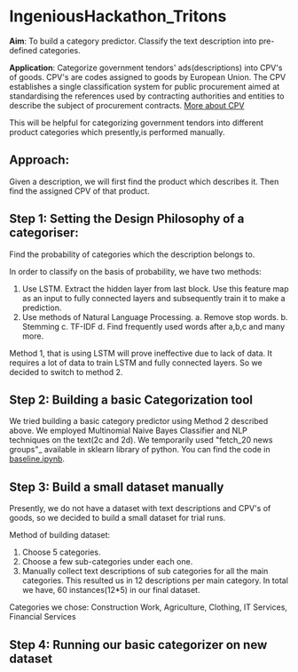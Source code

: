 # IngeniousHackathon_Tritons #

__Aim__: To build a category predictor. Classify the text description into pre-defined categories.

__Application__: Categorize government tendors' ads(descriptions) into CPV's of goods. CPV's are codes assigned to goods by European Union. The CPV establishes a single classification system for public procurement aimed at standardising the references used by contracting authorities and entities to describe the subject of procurement contracts. [More about CPV](https://simap.ted.europa.eu/cpv)

This will be helpful for categorizing government tendors into different product categories which presently,is performed manually.

## Approach:
Given a description, we will first find the product which describes it. Then find the assigned CPV of that product.


## Step 1: Setting the Design Philosophy of a categoriser:
Find the probability of categories which the description belongs to. 

In order to classify on the basis of probability, we have two methods:
1. Use LSTM. Extract the hidden layer from last block. Use this feature map as an input to fully connected layers and subsequently train it to make a prediction.
2. Use methods of Natural Language Processing.
  a. Remove stop words.
  b. Stemming
  c. TF-IDF
  d. Find frequently used words after a,b,c
  and many more.
 
Method 1, that is using LSTM will prove ineffective due to lack of data. It requires a lot of data to train LSTM and fully connected layers. So we decided to switch to method 2. 

## Step 2: Building a basic Categorization tool
We tried building a basic category predictor using Method 2 described above. We employed Multinomial Naive Bayes Classifier and NLP techniques on the text(2c and 2d). We temporarily used "fetch_20 news groups"_ available in sklearn library of python. You can find the code in [baseline.ipynb](https://github.com/Maitreyapatel/IngeniousHackathon_Tritons/blob/master/baseline.ipynb).

## Step 3: Build a small dataset manually
Presently, we do not have a dataset with text descriptions and CPV's of goods, so we decided to build a small dataset for trial runs.

Method of building dataset:
1. Choose 5 categories.
2. Choose a few sub-categories under each one.
3. Manually collect text descriptions of sub categories for all the main categories.
This resulted us in 12 descriptions per main category. In total we have, 60 instances(12*5) in our final dataset.

Categories we chose: Construction Work, Agriculture, Clothing, IT Services, Financial Services

## Step 4: Running our basic categorizer on new dataset
 



